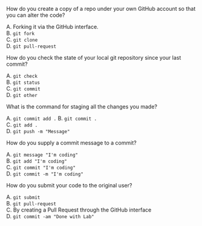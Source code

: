  How do you create a copy of a repo under your own GitHub account so that you can alter the code?

A.  Forking it via the GitHub interface.  
B.  `git fork`  
C.  `git clone`  
D.  `git pull-request`


 How do you check the state of your local git repository since your last commit?

A.  `git check`  
B.  `git status`  
C.  `git commit`  
D.  `git other`

What is the command for staging all the changes you made?

A.  `git commit add .`
B.  `git commit .`  
C.  `git add .`  
D.  `git push -m "Message"`

 How do you supply a commit message to a commit?

A.  `git message "I'm coding"`  
B.  `git add "I'm coding"`  
C.  `git commit "I'm coding"`  
D.  `git commit -m "I'm coding"`

 How do you submit your code to the original user?

A.  `git submit`  
B.  `git pull-request`  
C.   By creating a Pull Request through the GitHub interface  
D.  `git commit -am "Done with Lab"`